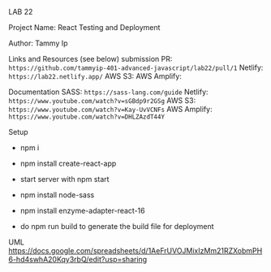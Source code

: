 LAB 22

Project Name: React Testing and Deployment

Author: Tammy Ip

Links and Resources (see below)
submission PR: `https://github.com/tammyip-401-advanced-javascript/lab22/pull/1`
Netlify: `https://lab22.netlify.app/`
AWS S3:
AWS Amplify: 

Documentation
SASS: `https://sass-lang.com/guide`
Netlify: `https://www.youtube.com/watch?v=sGBdp9r2GSg`
AWS S3: `https://www.youtube.com/watch?v=Kay-UvVCNFs`
AWS Amplify: `https://www.youtube.com/watch?v=DHLZAzdT44Y`


Setup

+ npm i
+ npm install create-react-app
+ start server with npm start
+ npm install node-sass
+ npm install enzyme-adapter-react-16

+ do npm run build to generate the build file for deployment



UML
https://docs.google.com/spreadsheets/d/1AeFrUVOJMixIzMm21RZXobmPH6-hd4swhA20Kqy3rbQ/edit?usp=sharing